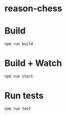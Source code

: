 # reason-chess

# Build
```
npm run build
```

# Build + Watch

```
npm run start
```


# Run tests
```
nom run test
```